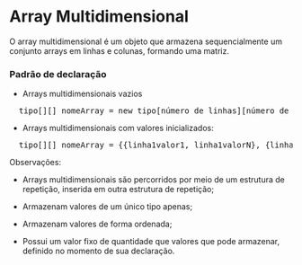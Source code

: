 # Array Multidimensional

O array multidimensional é um objeto que armazena sequencialmente um conjunto arrays em linhas e colunas, formando uma matriz.

### Padrão de declaração

* Arrays multidimensionais vazios
<pre>
  tipo[][] nomeArray = new tipo[número de linhas][número de colunas]
</pre>

* Arrays multidimensionais com valores inicializados:
<pre>
  tipo[][] nomeArray = {{linha1valor1, linha1valorN}, {linha2valor1, linha2valorN}};
</pre>

Observações:

* Arrays multidimensionais são percorridos por meio de um estrutura de repetição, inserida em outra estrutura de repetição;

* Armazenam valores de um único tipo apenas;

* Armazenam valores de forma ordenada;

* Possui um valor fixo de quantidade que valores que pode armazenar, definido no momento de sua declaração.

